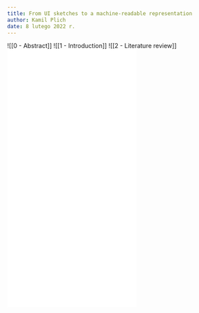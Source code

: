 ```yaml
---
title: From UI sketches to a machine-readable representation
author: Kamil Plich
date: 8 lutego 2022 r.
---
```


![[0 - Abstract]]
![[1 - Introduction]]
![[2 - Literature review]]
![3 - Related works](3%20-%20Related%20works.md)
![4 - Design and implementation of the solution](4%20-%20Design%20and%20implementation%20of%20the%20solution.md)
![5 - Evaluation of the solution](5%20-%20Evaluation%20of%20the%20solution.md)
![6 - Conclusion](6%20-%20Conclusion.md)